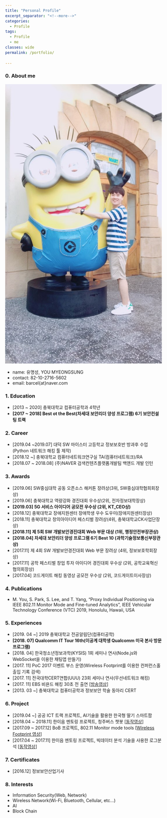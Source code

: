 ```yaml
---
title: "Personal Profile"
excerpt_separator: "<!--more-->"
categories:
  - Profile
tags:
  - Profile
  - me
classes: wide
permalink: /portfolio/

---
```

### 0. About me
  ![나](/img/프로필2.jpg)

  - name: 유명성, YOU MYEONGSUNG
  - contact: 82-10-2716-5602
  - email: barcel{at}naver.com


### 1. Education
  - [2013 ~ 2020] 충북대학교 컴퓨터공학과 4학년
  - **[2017 ~ 2018] Best ot the Best(차세대 보안리더 양성 프로그램) 6기 보안컨설팅 트랙**


### 2. Career
  - [2019.04 ~2019.07] 대덕 SW 마이스터 고등학교 정보보호반 방과후 수업(Python 네트워크 해킹 툴 제작)
  - [2018.12 ~] 충북대학교 컴퓨터네트워크연구실 TA(컴퓨터네트워크)/RA
  - [2018.07 ~ 2018.08] (주)NAVER 검색컨텐츠플랫폼개발팀 백앤드 개발 인턴


### 3. Awards
  - [2019.06] SW중심대학 공동 오픈소스 해커톤 장려상(3위, SW중심대학협희회장상)
  - [2019.06] 충북대학교 역량강화 경진대회 우수상(2위, 전자정보대학장상)
  - **[2019.03] 5G 서비스 아이디어 공모전 우수상 (2위, KT_CEO상)**
  - [2018.12] 충북대학교 장애지원센터 장애학생 우수 도우미(장애지원센터장상)
  - [2018.11] 충북대학교 창의아이디어 페스티벌 장려상(4위, 충북대학교CK사업단장상)
  - **[2018.11] 제 5회 SW 개발보안경진대회 Web 부문 대상 (1위, 행정안전부장관상)**
  - **[2018.04] 차세대 보안리더 양성 프로그램 6기 Best 10 (과학기술정보통신부장관상)**
  - [2017.11] 제 4회 SW 개발보안경진대회 Web 부문 장려상 (4위, 정보보호학회장상)
  - [2017.11] 공학 페스티벌 창업 투자 아이디어 경진대회 우수상 (2위, 공학교육혁신협의회장상)
  - [2017.04] 코드게이트 해킹 동영상 공모전 우수상 (2위, 코드게이트이사장상)


### 4. Publications
  - M. You, S. Park, S. Lee, and T. Yang, “Proxy Individual Positioning via IEEE 802.11 Monitor Mode and Fine-tuned Analytics”, IEEE Vehicular Technology Conference (VTC) 2019, Honolulu, Hawaii, USA


### 5. Experiences
  - [2019. 04 ~] 2019 충북대학교 전공알림단(컴퓨터공학)
  - **[2018. 07] Qualcomm IT Tour 16th(이공계 대학생 Qualcomm 미국 본사 방문 프로그램)**
  - [2018. 04] 한국청소년정보과학(KYSIS) 1회 세미나 연사(Node.js와 WebSocket을 이용한 채팅앱 만들기)
  - [2017. 11] PoC 2017 이벤트 부스 운영(Wireless Footprint를 이용한 컨퍼런스홀 출입 기록 검색)
  - [2017. 11] 전국대학CERT연합(UUU) 23회 세미나 연사(무선네트워크 해킹)
  - [2017. 11] EBS 비욘드 해킹 30초 전 출연 [[방송영상](https://youtu.be/6EH6bZhaUiU?t=1499)]
  - [2013. 03 ~] 충북대학교 컴퓨터공학과 정보보안 학술 동아리 CERT


### 6. Project
  - [2019.04 ~] 공공 ICT 트랙 프로젝트, AI기술을 활용한 한국형 딸기 스마트팜
  - [2018.04 ~ 2018.11] 한이음 멘토링 프로젝트, 청주버스 챗봇 [[동작영상](https://www.youtube.com/watch?v=Aj3q7wahONU)]
  - [2017.09 ~ 2017.12] BoB 프로젝트, 802.11 Monitor mode tools [[Wireless Footprint 영상](https://www.youtube.com/watch?v=RZrJAW5xc8o)]
  - [2017.04 ~ 2017.11] 한이음 멘토링 프로젝트, 빅데이터 분석 기술을 사용한 로그분석 [[동작영상](https://www.youtube.com/watch?v=zdMtmL-eGdA)]


### 7. Certificates
  - [2016.12] 정보보안산업기사


### 8. Interests
  - Information Security(Web, Network)
  - Wireless Network(Wi-Fi, Bluetooth, Cellular, etc...)
  - AI
  - Block Chain
